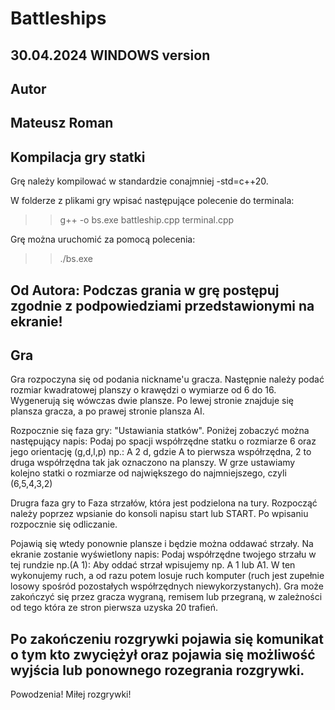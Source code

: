 # Battleships

30.04.2024
WINDOWS version
-------------------
## Autor
Mateusz Roman
-----------------
## Kompilacja gry statki
Grę należy kompilować w standardzie conajmniej -std=c++20.

W folderze z plikami gry wpisać następujące polecenie do terminala:
>> g++ -o bs.exe battleship.cpp terminal.cpp

Grę można uruchomić za pomocą polecenia:
>> ./bs.exe

Od Autora:
Podczas grania w grę postępuj zgodnie z podpowiedziami przedstawionymi na ekranie!
---------------------
## Gra
Gra rozpoczyna się od podania nickname'u gracza.
Następnie należy podać rozmiar kwadratowej planszy o krawędzi o wymiarze od 6 do 16.
Wygenerują się wówczas dwie plansze. Po lewej stronie znajduje się plansza gracza, a po prawej stronie plansza AI.

Rozpocznie się faza gry: "Ustawiania statków".
Poniżej zobaczyć można następujący napis:
    Podaj po spacji współrzędne statku o rozmiarze 6 oraz jego orientację (g,d,l,p) np.: A 2 d,
gdzie A to pierwsza współrzędna, 2 to druga współrzędna tak jak oznaczono na planszy.
W grze ustawiamy kolejno statki o rozmiarze od największego do najmniejszego, czyli (6,5,4,3,2)

Drugra faza gry to Faza strzałów, która jest podzielona na tury.
Rozpocząć należy poprzez wpsianie do konsoli napisu start lub START. Po wpisaniu rozpocznie się odliczanie.

Pojawią się wtedy ponownie plansze i będzie można oddawać strzały. Na ekranie zostanie wyświetlony napis:
    Podaj współrzędne twojego strzału w tej rundzie np.(A 1):
Aby oddać strzał wpisujemy np. A 1 lub A1. W ten wykonujemy ruch, a od razu potem losuje ruch komputer (ruch jest zupełnie losowy spośród pozostałych współrzędnych niewykorzystanych).
Gra może zakończyć się przez gracza wygraną, remisem lub przegraną, w zależności od tego która ze stron pierwsza uzyska 20 trafień.

Po zakończeniu rozgrywki pojawia się komunikat o tym kto zwyciężył oraz pojawia się możliwość wyjścia lub ponownego rozegrania rozgrywki.
---------------------

Powodzenia!
Miłej rozgrywki!